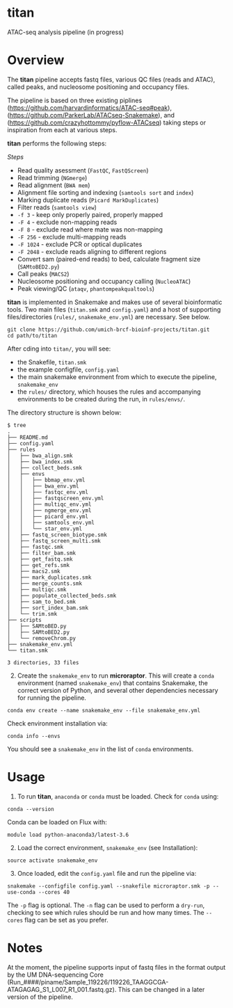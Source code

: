 # titan
ATAC-seq analysis pipeline (in progress)

# Overview

The **titan** pipeline accepts fastq files, various QC files (reads and ATAC), called peaks, and nucleosome positioning and occupancy files.  

The pipeline is based on three existing piplines (https://github.com/harvardinformatics/ATAC-seq#peak), (https://github.com/ParkerLab/ATACseq-Snakemake), and (https://github.com/crazyhottommy/pyflow-ATACseq) taking steps or inspiration from each at various steps.

**titan** performs the following steps:

_Steps_
 - Read quality asessment (`FastQC`, `FastQScreen`)
 - Read trimming (`NGmerge`)
 - Read alignment (`BWA mem`)
 - Alignment file sorting and indexing (`samtools sort` and `index`)
 - Marking duplicate reads (`Picard MarkDuplicates`)
 - Filter reads (`samtools view`)
 - `-f 3` - keep only properly paired, properly mapped
 - `-F 4` - exclude non-mapping reads
 - `-F 8` - exclude read where mate was non-mapping
 - `-F 256` - exclude multi-mapping reads
 - `-F 1024` - exclude PCR or optical duplicates
 - `-F 2048` - exclude reads aligning to different regions
 - Convert sam (paired-end reads) to bed, calculate fragment  size (`SAMtoBED2.py`)
 - Call peaks (`MACS2`)
 - Nucleosome positioning and occupancy calling (`NucleoATAC`)
 - Peak viewing/QC (`ataqv`, `phantompeakqualtools`)

**titan** is implemented in Snakemake and makes use of several bioinformatic tools. Two main files (`titan.smk` and `config.yaml`) and a host of supporting files/directories (`rules/`, `snakemake_env.yml`) are necessary. See below.

```
git clone https://github.com/umich-brcf-bioinf-projects/titan.git
cd path/to/titan
```

After cding into `titan/`, you will see:
 - the Snakefile, `titan.smk`
 - the example configfile, `config.yaml`
 - the main snakemake environment from which to execute the pipeline, `snakemake_env`
 - the `rules/` directory, which houses the rules and accompanying environments to be created during the run, in `rules/envs/`. 
 
 The directory structure is shown below:
 ```
$ tree
.
├── README.md
├── config.yaml
├── rules
│   ├── bwa_align.smk
│   ├── bwa_index.smk
│   ├── collect_beds.smk
│   ├── envs
│   │   ├── bbmap_env.yml
│   │   ├── bwa_env.yml
│   │   ├── fastqc_env.yml
│   │   ├── fastqscreen_env.yml
│   │   ├── multiqc_env.yml
│   │   ├── ngmerge_env.yml
│   │   ├── picard_env.yml
│   │   ├── samtools_env.yml
│   │   └── star_env.yml
│   ├── fastq_screen_biotype.smk
│   ├── fastq_screen_multi.smk
│   ├── fastqc.smk
│   ├── filter_bam.smk
│   ├── get_fastq.smk
│   ├── get_refs.smk
│   ├── macs2.smk
│   ├── mark_duplicates.smk
│   ├── merge_counts.smk
│   ├── multiqc.smk
│   ├── populate_collected_beds.smk
│   ├── sam_to_bed.smk
│   ├── sort_index_bam.smk
│   └── trim.smk
├── scripts
│   ├── SAMtoBED.py
│   ├── SAMtoBED2.py
│   └── removeChrom.py
├── snakemake_env.yml
└── titan.smk

3 directories, 33 files
```

2. Create the `snakemake_env` to run **microraptor**. This will create a `conda` environment (named `snakemake_env`) that contains Snakemake, the correct version of Python, and several other dependencies necessary for running the pipeline.
```
conda env create --name snakemake_env --file snakemake_env.yml
```

Check environment installation via:
```
conda info --envs
```

You should see a `snakemake_env` in the list of `conda` environments.


# Usage

1. To run **titan**, `anaconda` or `conda` must be loaded. Check for `conda` using:   
```
conda --version
```

Conda can be loaded on Flux with:
```
module load python-anaconda3/latest-3.6
```


2. Load the correct environment, `snakemake_env` (see Installation):
```
source activate snakemake_env
```


3. Once loaded, edit the `config.yaml` file and run the pipeline via:
```
snakemake --configfile config.yaml --snakefile microraptor.smk -p --use-conda --cores 40
```

The `-p` flag is optional. The `-n` flag can be used to perform a `dry-run`, checking to see which rules should be run and how many times. The `--cores` flag can be set as you prefer. 

# Notes

At the moment, the pipeline supports  input of fastq files in the format output by the UM DNA-sequencing Core (Run_####/piname/Sample_119226/119226_TAAGGCGA-ATAGAGAG_S1_L007_R1_001.fastq.gz).  This can be changed in a later version of the pipeline.  
